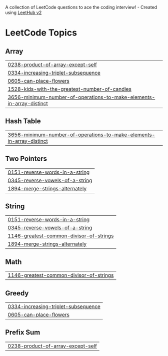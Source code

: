A collection of LeetCode questions to ace the coding interview! - Created using [LeetHub v2](https://github.com/arunbhardwaj/LeetHub-2.0)
<!---LeetCode Topics Start-->
# LeetCode Topics
## Array
|  |
| ------- |
| [0238-product-of-array-except-self](https://github.com/saadkarim247/leetcode/tree/master/0238-product-of-array-except-self) |
| [0334-increasing-triplet-subsequence](https://github.com/saadkarim247/leetcode/tree/master/0334-increasing-triplet-subsequence) |
| [0605-can-place-flowers](https://github.com/saadkarim247/leetcode/tree/master/0605-can-place-flowers) |
| [1528-kids-with-the-greatest-number-of-candies](https://github.com/saadkarim247/leetcode/tree/master/1528-kids-with-the-greatest-number-of-candies) |
| [3656-minimum-number-of-operations-to-make-elements-in-array-distinct](https://github.com/saadkarim247/leetcode/tree/master/3656-minimum-number-of-operations-to-make-elements-in-array-distinct) |
## Hash Table
|  |
| ------- |
| [3656-minimum-number-of-operations-to-make-elements-in-array-distinct](https://github.com/saadkarim247/leetcode/tree/master/3656-minimum-number-of-operations-to-make-elements-in-array-distinct) |
## Two Pointers
|  |
| ------- |
| [0151-reverse-words-in-a-string](https://github.com/saadkarim247/leetcode/tree/master/0151-reverse-words-in-a-string) |
| [0345-reverse-vowels-of-a-string](https://github.com/saadkarim247/leetcode/tree/master/0345-reverse-vowels-of-a-string) |
| [1894-merge-strings-alternately](https://github.com/saadkarim247/leetcode/tree/master/1894-merge-strings-alternately) |
## String
|  |
| ------- |
| [0151-reverse-words-in-a-string](https://github.com/saadkarim247/leetcode/tree/master/0151-reverse-words-in-a-string) |
| [0345-reverse-vowels-of-a-string](https://github.com/saadkarim247/leetcode/tree/master/0345-reverse-vowels-of-a-string) |
| [1146-greatest-common-divisor-of-strings](https://github.com/saadkarim247/leetcode/tree/master/1146-greatest-common-divisor-of-strings) |
| [1894-merge-strings-alternately](https://github.com/saadkarim247/leetcode/tree/master/1894-merge-strings-alternately) |
## Math
|  |
| ------- |
| [1146-greatest-common-divisor-of-strings](https://github.com/saadkarim247/leetcode/tree/master/1146-greatest-common-divisor-of-strings) |
## Greedy
|  |
| ------- |
| [0334-increasing-triplet-subsequence](https://github.com/saadkarim247/leetcode/tree/master/0334-increasing-triplet-subsequence) |
| [0605-can-place-flowers](https://github.com/saadkarim247/leetcode/tree/master/0605-can-place-flowers) |
## Prefix Sum
|  |
| ------- |
| [0238-product-of-array-except-self](https://github.com/saadkarim247/leetcode/tree/master/0238-product-of-array-except-self) |
<!---LeetCode Topics End-->